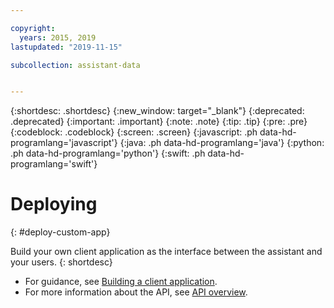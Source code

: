 ```yaml
---

copyright:
  years: 2015, 2019
lastupdated: "2019-11-15"

subcollection: assistant-data


---
```


{:shortdesc: .shortdesc}
{:new_window: target="_blank"}
{:deprecated: .deprecated}
{:important: .important}
{:note: .note}
{:tip: .tip}
{:pre: .pre}
{:codeblock: .codeblock}
{:screen: .screen}
{:javascript: .ph data-hd-programlang='javascript'}
{:java: .ph data-hd-programlang='java'}
{:python: .ph data-hd-programlang='python'}
{:swift: .ph data-hd-programlang='swift'}

# Deploying
{: #deploy-custom-app}

Build your own client application as the interface between the assistant and your users.
{: shortdesc}

- For guidance, see [Building a client application](/docs/services/assistant-data?topic=assistant-data-api-client).
- For more information about the API, see [API overview](/docs/services/assistant-data?topic=assistant-data-api-overview).